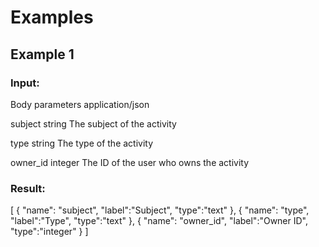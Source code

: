 # Examples

## Example 1

### Input:

Body parameters
application/json

subject
string
The subject of the activity

type
string
The type of the activity

owner_id
integer
The ID of the user who owns the activity

### Result:
[
    {
        "name": "subject",
        "label":"Subject",
        "type":"text"
    },
    {
        "name": "type",
        "label":"Type",
        "type":"text"
    },
    {
        "name": "owner_id",
        "label":"Owner ID",
        "type":"integer"
    }
]

